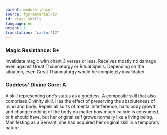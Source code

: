 ```yaml
---
parent: medusa-lancer
source: fgo-material-iv
id: class-skills
language: en
weight: 1
translation: "castor212"
---
```


### Magic Resistance: B+

Invalidate magic with chant 3 verses or less.
Receives mostly no damage even against Great Thaumaturgy or Ritual Spells.
Depending on the situation, even Great Thaumaturgy would be completely invalidated.

### Goddess’ Divine Core: A

A skill representing one’s status as a goddess.
A composite skill that also comprises Divinity skill.
Has the effect of preserving the absoluteness of mind and body. Repels all sorts of mental interference, halts body growth, and change nothing of the body no matter how much calorie is consumed…or it should have, but her original self grows normally like a living being.
Manifesting as a Servant, she had acquired her original skill in a temporary nature.
